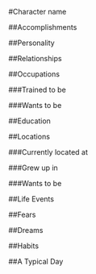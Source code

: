 #Character
name

##Accomplishments

##Personality

##Relationships 

##Occupations

###Trained to be

###Wants to be

##Education

##Locations

###Currently located at

###Grew up in

###Wants to be 

##Life Events

##Fears

##Dreams

##Habits

##A Typical Day
